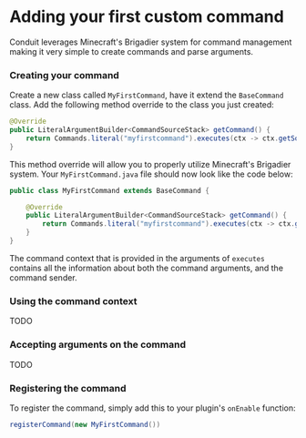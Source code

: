 
# Adding your first custom command

Conduit leverages Minecraft's Brigadier system for command management making it very simple to create commands and parse arguments.


### Creating your command

Create a new class called `MyFirstCommand`, have it extend the `BaseCommand` class. Add the following method override to the class you just created:

```java
@Override
public LiteralArgumentBuilder<CommandSourceStack> getCommand() {
    return Commands.literal("myfirstcommand").executes(ctx -> ctx.getSource().sendSuccess("Hello, world!", false));
}
```

This method override will allow you to properly utilize Minecraft's Brigadier system. Your `MyFirstCommand.java` file should now look like the code below:

```java
public class MyFirstCommand extends BaseCommand {

    @Override
    public LiteralArgumentBuilder<CommandSourceStack> getCommand() {
        return Commands.literal("myfirstcommand").executes(ctx -> ctx.getSource().sendSuccess("Hello, world!", false));
    }
}
```

The command context that is provided in the arguments of `executes` contains all the information about both the command arguments, and the command sender.

### Using the command context

TODO

### Accepting arguments on the command

TODO

### Registering the command

To register the command, simply add this to your plugin's `onEnable` function:

```java
registerCommand(new MyFirstCommand())
```
